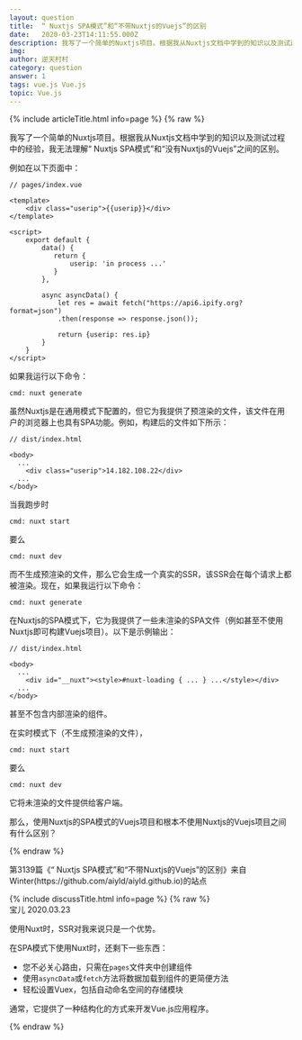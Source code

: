 ```yaml
---
layout: question
title:  “ Nuxtjs SPA模式”和“不带Nuxtjs的Vuejs”的区别
date:   2020-03-23T14:11:55.000Z
description: 我写了一个简单的Nuxtjs项目。根据我从Nuxtjs文档中学到的知识以及测试过程中的经验，我无法理解“ Nuxtjs SPA模式”和“没有Nuxtjs的...
img: 
author: 逆天村村
category: question
answer: 1
tags: vue.js Vue.js
topic: Vue.js
---
```

<div class="article-root">
  <div class="article">
    {% include articleTitle.html info=page %}
    {% raw %}
    <div class="article-content"><p><font style="vertical-align: inherit;"><font style="vertical-align: inherit;">我写了一个简单的Nuxtjs项目。</font><font style="vertical-align: inherit;">根据我从Nuxtjs文档中学到的知识以及测试过程中的经验，我无法理解“ Nuxtjs SPA模式”和“没有Nuxtjs的Vuejs”之间的区别。</font></font></p>

<p><font style="vertical-align: inherit;"><font style="vertical-align: inherit;">例如在以下页面中：</font></font></p>

<pre><code>// pages/index.vue<font></font>
<font></font>
&lt;template&gt;<font></font>
    &lt;div class="userip"&gt;{{userip}}&lt;/div&gt;<font></font>
&lt;/template&gt;<font></font>
<font></font>
&lt;script&gt;<font></font>
    export default {<font></font>
        data() {<font></font>
           return {<font></font>
               userip: 'in process ...'<font></font>
           }<font></font>
        },<font></font>
<font></font>
        async asyncData() {<font></font>
            let res = await fetch("https://api6.ipify.org?format=json")<font></font>
            .then(response =&gt; response.json());<font></font>
<font></font>
            return {userip: res.ip}<font></font>
        }<font></font>
    }<font></font>
&lt;/script&gt;<font></font>
</code></pre>

<p><font style="vertical-align: inherit;"><font style="vertical-align: inherit;">如果我运行以下命令：</font></font></p>

<pre><code>cmd: nuxt generate
</code></pre>

<p><font style="vertical-align: inherit;"><font style="vertical-align: inherit;">虽然Nuxtjs是在通用模式下配置的，但它为我提供了预渲染的文件，该文件在用户的浏览器上也具有SPA功能。</font><font style="vertical-align: inherit;">例如，构建后的文件如下所示：</font></font></p>

<pre><code>// dist/index.html<font></font>
<font></font>
&lt;body&gt;<font></font>
  ...<font></font>
    &lt;div class="userip"&gt;14.182.108.22&lt;/div&gt;<font></font>
  ...<font></font>
&lt;/body&gt;<font></font>
</code></pre>

<p><font style="vertical-align: inherit;"><font style="vertical-align: inherit;">当我跑步时</font></font></p>

<pre><code>cmd: nuxt start
</code></pre>

<p><font style="vertical-align: inherit;"><font style="vertical-align: inherit;">要么</font></font></p>

<pre><code>cmd: nuxt dev
</code></pre>

<p><font style="vertical-align: inherit;"><font style="vertical-align: inherit;">而不生成预渲染的文件，那么它会生成一个真实的SSR，该SSR会在每个请求上都被渲染。</font><font style="vertical-align: inherit;">现在，如果我运行以下命令：</font></font></p>

<pre><code>cmd: nuxt generate 
</code></pre>

<p><font style="vertical-align: inherit;"><font style="vertical-align: inherit;">在Nuxtjs的SPA模式下，它为我提供了一些未渲染的SPA文件（例如甚至不使用Nuxtjs即可构建Vuejs项目）。</font><font style="vertical-align: inherit;">以下是示例输出：</font></font></p>

<pre><code>// dist/index.html<font></font>
<font></font>
&lt;body&gt;<font></font>
  ...<font></font>
    &lt;div id="__nuxt"&gt;&lt;style&gt;#nuxt-loading { ... } ...&lt;/style&gt;&lt;/div&gt;<font></font>
  ...<font></font>
&lt;/body&gt;<font></font>
</code></pre>

<p><font style="vertical-align: inherit;"><font style="vertical-align: inherit;">甚至不包含内部渲染的组件。</font></font></p>

<p><font style="vertical-align: inherit;"><font style="vertical-align: inherit;">在实时模式下（不生成预渲染的文件），</font></font></p>

<pre><code>cmd: nuxt start
</code></pre>

<p><font style="vertical-align: inherit;"><font style="vertical-align: inherit;">要么</font></font></p>

<pre><code>cmd: nuxt dev
</code></pre>

<p><font style="vertical-align: inherit;"><font style="vertical-align: inherit;">它将未渲染的文件提供给客户端。</font></font></p>

<p><font style="vertical-align: inherit;"><font style="vertical-align: inherit;">那么，使用Nuxtjs的SPA模式的Vuejs项目和根本不使用Nuxtjs的Vuejs项目之间有什么区别？</font></font></p></div>
    {% endraw %}
  </div>
  <p class="winter_mark">第3139篇《“ Nuxtjs SPA模式”和“不带Nuxtjs的Vuejs”的区别》来自Winter(https://github.com/aiyld/aiyld.github.io)的站点</p>
  <div class="discuss-wrapper">
    {% include discussTitle.html info=page %}
    {% raw %}
    <div class="discuss-item">
        <div class="discuss-parent">
          <div class="discuss-meta">
            <span class="discuss-user">宝儿</span>
            <span class="discuss-time">2020.03.23</span>
          </div>
          <div class="discuss-comment"><p><font style="vertical-align: inherit;"><font style="vertical-align: inherit;">使用Nuxt时，SSR对我来说只是一个优势。</font></font></p>

<p><font style="vertical-align: inherit;"><font style="vertical-align: inherit;">在SPA模式下使用Nuxt时，还剩下一些东西：</font></font></p>

<ul>
<li><font style="vertical-align: inherit;"><font style="vertical-align: inherit;">您不必关心路由，只需在</font></font><code>pages</code><font style="vertical-align: inherit;"><font style="vertical-align: inherit;">文件夹中</font><font style="vertical-align: inherit;">创建组件</font></font></li>
<li><font style="vertical-align: inherit;"><font style="vertical-align: inherit;">使用</font></font><code>asyncData</code><font style="vertical-align: inherit;"><font style="vertical-align: inherit;">或</font></font><code>fetch</code><font style="vertical-align: inherit;"><font style="vertical-align: inherit;">方法</font><font style="vertical-align: inherit;">将数据加载到组件的更简便</font><font style="vertical-align: inherit;">方法</font></font></li>
<li><font style="vertical-align: inherit;"><font style="vertical-align: inherit;">轻松设置Vuex，包括自动命名空间的存储模块</font></font></li>
</ul>

<p><font style="vertical-align: inherit;"><font style="vertical-align: inherit;">通常，它提供了一种结构化的方式来开发Vue.js应用程序。</font></font></p></div>
        </div></div>
    {% endraw %}
  </div>
<div>
